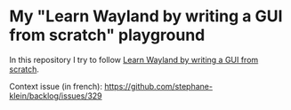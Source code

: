 # My "Learn Wayland by writing a GUI from scratch" playground

In this repository I try to follow [Learn Wayland by writing a GUI from scratch](https://gaultier.github.io/blog/wayland_from_scratch.html).

Context issue (in french): https://github.com/stephane-klein/backlog/issues/329
